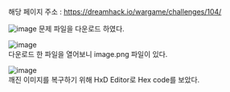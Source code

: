 해당 페이지 주소 : https://dreamhack.io/wargame/challenges/104/  

![image](https://user-images.githubusercontent.com/120306359/219958576-1e76c56f-44aa-4a0a-8eeb-75848b80c33f.png)
문제 파일을 다운로드 하였다.  

![image](https://user-images.githubusercontent.com/120306359/219959428-13e35799-1913-441a-86f8-9ef7a646d414.png)  
다운로드 한 파일을 열어보니 image.png 파일이 있다.  

![image](https://user-images.githubusercontent.com/120306359/219961930-91d3c6cb-90f0-4bbb-8644-9afda80517ed.png)  
깨진 이미지를 복구하기 위해 HxD Editor로 Hex code를 보았다.
